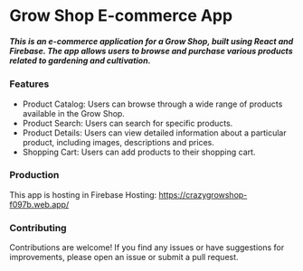 # Grow Shop E-commerce App

##### This is an e-commerce application for a Grow Shop, built using React and Firebase. The app allows users to browse and purchase various products related to gardening and cultivation.

### Features
- Product Catalog: Users can browse through a wide range of products available in the Grow Shop.
- Product Search: Users can search for specific products.
- Product Details: Users can view detailed information about a particular product, including images, descriptions and prices.
- Shopping Cart: Users can add products to their shopping cart.


### Production
This app is hosting in Firebase Hosting: https://crazygrowshop-f097b.web.app/

### Contributing
Contributions are welcome! If you find any issues or have suggestions for improvements, please open an issue or submit a pull request.
